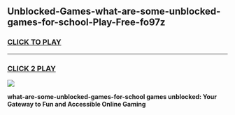 
## Unblocked-Games-what-are-some-unblocked-games-for-school-Play-Free-fo97z
<h3>
<a href="https://premium76.site?title=what-are-some-unblocked-games-for-school&ref=24M">CLICK TO PLAY</a></h3>
<hr>

<h3>
<a href="https://premium76.site?title=what-are-some-unblocked-games-for-school&ref=24M">CLICK 2 PLAY</a>
  
</h3>

<a href="https://premium76.site?title=what-are-some-unblocked-games-for-school&ref=24M"><img src="https://clearcache.store/games.png"></a>


**what-are-some-unblocked-games-for-school games unblocked: Your Gateway to Fun and Accessible Online Gaming**
